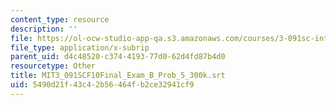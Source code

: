 ```yaml
---
content_type: resource
description: ''
file: https://ol-ocw-studio-app-qa.s3.amazonaws.com/courses/3-091sc-introduction-to-solid-state-chemistry-fall-2010/5490d21f43c42b56464fb2ce32941cf9_MIT3_091SCF10Final_Exam_B_Prob_5_300k.srt
file_type: application/x-subrip
parent_uid: d4c48520-c374-4193-77d0-62d4fd87b4d0
resourcetype: Other
title: MIT3_091SCF10Final_Exam_B_Prob_5_300k.srt
uid: 5490d21f-43c4-2b56-464f-b2ce32941cf9
---
```

